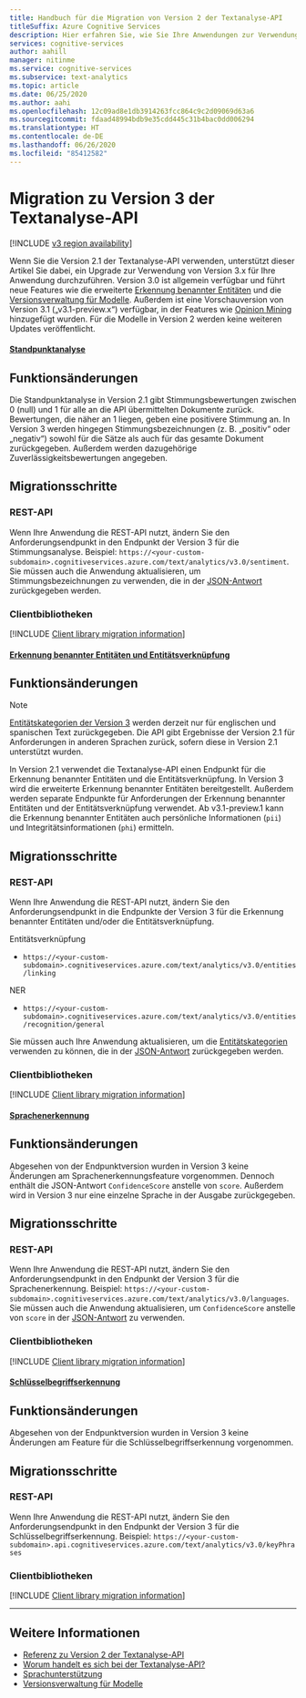 ```yaml
---
title: Handbuch für die Migration von Version 2 der Textanalyse-API
titleSuffix: Azure Cognitive Services
description: Hier erfahren Sie, wie Sie Ihre Anwendungen zur Verwendung von Version 3 der Textanalyse-API migrieren.
services: cognitive-services
author: aahill
manager: nitinme
ms.service: cognitive-services
ms.subservice: text-analytics
ms.topic: article
ms.date: 06/25/2020
ms.author: aahi
ms.openlocfilehash: 12c09ad8e1db3914263fcc864c9c2d09069d63a6
ms.sourcegitcommit: fdaad48994bdb9e35cdd445c31b4bac0dd006294
ms.translationtype: HT
ms.contentlocale: de-DE
ms.lasthandoff: 06/26/2020
ms.locfileid: "85412582"
---
```

# <a name="migrate-to-version-3x-of-the-text-analytics-api"></a>Migration zu Version 3 der Textanalyse-API

[!INCLUDE [v3 region availability](includes/v3-region-availability.md)]

Wenn Sie die Version 2.1 der Textanalyse-API verwenden, unterstützt dieser Artikel Sie dabei, ein Upgrade zur Verwendung von Version 3.x für Ihre Anwendung durchzuführen. Version 3.0 ist allgemein verfügbar und führt neue Features wie die erweiterte [Erkennung benannter Entitäten](how-tos/text-analytics-how-to-entity-linking.md#named-entity-recognition-versions-and-features) und die [Versionsverwaltung für Modelle](concepts/model-versioning.md). Außerdem ist eine Vorschauversion von Version 3.1 („v3.1-preview.x“) verfügbar, in der Features wie [Opinion Mining](how-tos/text-analytics-how-to-sentiment-analysis.md#sentiment-analysis-versions-and-features) hinzugefügt wurden. Für die Modelle in Version 2 werden keine weiteren Updates veröffentlicht. 

#### <a name="sentiment-analysis"></a>[Standpunktanalyse](#tab/sentiment-analysis)

## <a name="feature-changes"></a>Funktionsänderungen 

Die Standpunktanalyse in Version 2.1 gibt Stimmungsbewertungen zwischen 0 (null) und 1 für alle an die API übermittelten Dokumente zurück. Bewertungen, die näher an 1 liegen, geben eine positivere Stimmung an. In Version 3 werden hingegen Stimmungsbezeichnungen (z. B. „positiv“ oder „negativ“) sowohl für die Sätze als auch für das gesamte Dokument zurückgegeben. Außerdem werden dazugehörige Zuverlässigkeitsbewertungen angegeben. 

## <a name="steps-to-migrate"></a>Migrationsschritte

### <a name="rest-api"></a>REST-API

Wenn Ihre Anwendung die REST-API nutzt, ändern Sie den Anforderungsendpunkt in den Endpunkt der Version 3 für die Stimmungsanalyse. Beispiel: `https://<your-custom-subdomain>.cognitiveservices.azure.com/text/analytics/v3.0/sentiment`. Sie müssen auch die Anwendung aktualisieren, um Stimmungsbezeichnungen zu verwenden, die in der [JSON-Antwort](how-tos/text-analytics-how-to-sentiment-analysis.md#view-the-results) zurückgegeben werden. 

### <a name="client-libraries"></a>Clientbibliotheken

[!INCLUDE [Client library migration information](includes/client-library-migration-section.md)]

#### <a name="ner-and-entity-linking"></a>[Erkennung benannter Entitäten und Entitätsverknüpfung](#tab/named-entity-recognition)

## <a name="feature-changes"></a>Funktionsänderungen

> [!NOTE] 
> [Entitätskategorien der Version 3](named-entity-types.md) werden derzeit nur für englischen und spanischen Text zurückgegeben. Die API gibt Ergebnisse der Version 2.1 für Anforderungen in anderen Sprachen zurück, sofern diese in Version 2.1 unterstützt wurden.

In Version 2.1 verwendet die Textanalyse-API einen Endpunkt für die Erkennung benannter Entitäten und die Entitätsverknüpfung. In Version 3 wird die erweiterte Erkennung benannter Entitäten bereitgestellt. Außerdem werden separate Endpunkte für Anforderungen der Erkennung benannter Entitäten und der Entitätsverknüpfung verwendet. Ab v3.1-preview.1 kann die Erkennung benannter Entitäten auch persönliche Informationen (`pii`) und Integritätsinformationen (`phi`) ermitteln. 

## <a name="steps-to-migrate"></a>Migrationsschritte

### <a name="rest-api"></a>REST-API

Wenn Ihre Anwendung die REST-API nutzt, ändern Sie den Anforderungsendpunkt in die Endpunkte der Version 3 für die Erkennung benannter Entitäten und/oder die Entitätsverknüpfung.

Entitätsverknüpfung
* `https://<your-custom-subdomain>.cognitiveservices.azure.com/text/analytics/v3.0/entities/linking`

NER
* `https://<your-custom-subdomain>.cognitiveservices.azure.com/text/analytics/v3.0/entities/recognition/general`

Sie müssen auch Ihre Anwendung aktualisieren, um die [Entitätskategorien](named-entity-types.md) verwenden zu können, die in der [JSON-Antwort](how-tos/text-analytics-how-to-entity-linking.md#view-results) zurückgegeben werden.

### <a name="client-libraries"></a>Clientbibliotheken

[!INCLUDE [Client library migration information](includes/client-library-migration-section.md)]


#### <a name="language-detection"></a>[Sprachenerkennung](#tab/language-detection)

## <a name="feature-changes"></a>Funktionsänderungen 

Abgesehen von der Endpunktversion wurden in Version 3 keine Änderungen am Sprachenerkennungsfeature vorgenommen. Dennoch enthält die JSON-Antwort `ConfidenceScore` anstelle von `score`. Außerdem wird in Version 3 nur eine einzelne Sprache in der Ausgabe zurückgegeben. 

## <a name="steps-to-migrate"></a>Migrationsschritte

### <a name="rest-api"></a>REST-API

Wenn Ihre Anwendung die REST-API nutzt, ändern Sie den Anforderungsendpunkt in den Endpunkt der Version 3 für die Sprachenerkennung. Beispiel: `https://<your-custom-subdomain>.cognitiveservices.azure.com/text/analytics/v3.0/languages`. Sie müssen auch die Anwendung aktualisieren, um `ConfidenceScore` anstelle von `score` in der [JSON-Antwort](how-tos/text-analytics-how-to-language-detection.md#step-3-view-the-results) zu verwenden. 

### <a name="client-libraries"></a>Clientbibliotheken

[!INCLUDE [Client library migration information](includes/client-library-migration-section.md)]


#### <a name="key-phrase-extraction"></a>[Schlüsselbegriffserkennung](#tab/key-phrase-extraction)

## <a name="feature-changes"></a>Funktionsänderungen 

Abgesehen von der Endpunktversion wurden in Version 3 keine Änderungen am Feature für die Schlüsselbegriffserkennung vorgenommen.

## <a name="steps-to-migrate"></a>Migrationsschritte

### <a name="rest-api"></a>REST-API

Wenn Ihre Anwendung die REST-API nutzt, ändern Sie den Anforderungsendpunkt in den Endpunkt der Version 3 für die Schlüsselbegriffserkennung. Beispiel: `https://<your-custom-subdomain>.api.cognitiveservices.azure.com/text/analytics/v3.0/keyPhrases`

### <a name="client-libraries"></a>Clientbibliotheken

[!INCLUDE [Client library migration information](includes/client-library-migration-section.md)]

---


## <a name="see-also"></a>Weitere Informationen

* [Referenz zu Version 2 der Textanalyse-API](https://westcentralus.dev.cognitive.microsoft.com/docs/services/TextAnalytics-v2-1/)
* [Worum handelt es sich bei der Textanalyse-API?](overview.md)
* [Sprachunterstützung](language-support.md)
* [Versionsverwaltung für Modelle](concepts/model-versioning.md)